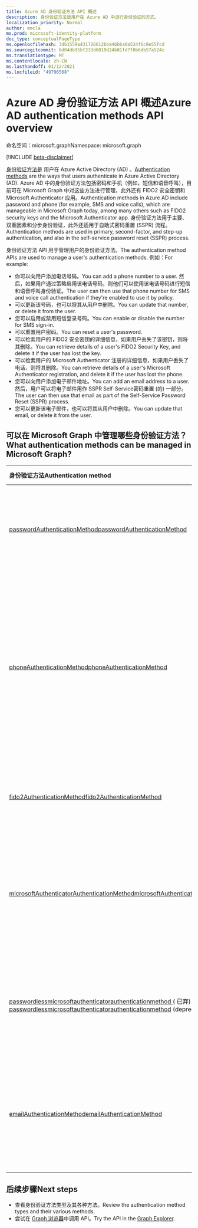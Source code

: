 ```yaml
---
title: Azure AD 身份验证方法 API 概述
description: 身份验证方法是用户在 Azure AD 中进行身份验证的方式。
localization_priority: Normal
author: mmcla
ms.prod: microsoft-identity-platform
doc_type: conceptualPageType
ms.openlocfilehash: 3db1559a431726612bba46b6a0a524f6c8e55fcd
ms.sourcegitcommit: 6d04db95bf233d6819d24b01fd7f8b6db57a524c
ms.translationtype: MT
ms.contentlocale: zh-CN
ms.lasthandoff: 01/12/2021
ms.locfileid: "49796568"
---
```

# <a name="azure-ad-authentication-methods-api-overview"></a><span data-ttu-id="7604e-103">Azure AD 身份验证方法 API 概述</span><span class="sxs-lookup"><span data-stu-id="7604e-103">Azure AD authentication methods API overview</span></span>

<span data-ttu-id="7604e-104">命名空间：microsoft.graph</span><span class="sxs-lookup"><span data-stu-id="7604e-104">Namespace: microsoft.graph</span></span>

[!INCLUDE [beta-disclaimer](../../includes/beta-disclaimer.md)]

<span data-ttu-id="7604e-105">[身份验证方法是](/azure/active-directory/authentication/concept-authentication-methods) 用户在 Azure Active Directory (AD) 。</span><span class="sxs-lookup"><span data-stu-id="7604e-105">[Authentication methods](/azure/active-directory/authentication/concept-authentication-methods) are the ways that users authenticate in Azure Active Directory (AD).</span></span> <span data-ttu-id="7604e-106">Azure AD 中的身份验证方法包括密码和手机（例如，短信和语音呼叫），目前可在 Microsoft Graph 中对这些方法进行管理，此外还有 FIDO2 安全密钥和 Microsoft Authenticator 应用。</span><span class="sxs-lookup"><span data-stu-id="7604e-106">Authentication methods in Azure AD include password and phone (for example, SMS and voice calls), which are manageable in Microsoft Graph today, among many others such as FIDO2 security keys and the Microsoft Authenticator app.</span></span> <span data-ttu-id="7604e-107">身份验证方法用于主要、双重因素和分步身份验证，此外还适用于自助式密码重置 (SSPR) 流程。</span><span class="sxs-lookup"><span data-stu-id="7604e-107">Authentication methods are used in primary, second-factor, and step-up authentication, and also in the self-service password reset (SSPR) process.</span></span>

<span data-ttu-id="7604e-108">身份验证方法 API 用于管理用户的身份验证方法。</span><span class="sxs-lookup"><span data-stu-id="7604e-108">The authentication method APIs are used to manage a user's authentication methods.</span></span> <span data-ttu-id="7604e-109">例如：</span><span class="sxs-lookup"><span data-stu-id="7604e-109">For example:</span></span>

* <span data-ttu-id="7604e-110">你可以向用户添加电话号码。</span><span class="sxs-lookup"><span data-stu-id="7604e-110">You can add a phone number to a user.</span></span> <span data-ttu-id="7604e-111">然后，如果用户通过策略启用该电话号码，则他们可以使用该电话号码进行短信和语音呼叫身份验证。</span><span class="sxs-lookup"><span data-stu-id="7604e-111">The user can then use that phone number for SMS and voice call authentication if they're enabled to use it by policy.</span></span>
* <span data-ttu-id="7604e-112">可以更新该号码，也可以将其从用户中删除。</span><span class="sxs-lookup"><span data-stu-id="7604e-112">You can update that number, or delete it from the user.</span></span>
* <span data-ttu-id="7604e-113">您可以启用或禁用短信登录号码。</span><span class="sxs-lookup"><span data-stu-id="7604e-113">You can enable or disable the number for SMS sign-in.</span></span>
* <span data-ttu-id="7604e-114">可以重置用户密码。</span><span class="sxs-lookup"><span data-stu-id="7604e-114">You can reset a user's password.</span></span>
* <span data-ttu-id="7604e-115">可以检索用户的 FIDO2 安全密钥的详细信息，如果用户丢失了该密钥，则将其删除。</span><span class="sxs-lookup"><span data-stu-id="7604e-115">You can retrieve details of a user's FIDO2 Security Key, and delete it if the user has lost the key.</span></span>
* <span data-ttu-id="7604e-116">可以检索用户的 Microsoft Authenticator 注册的详细信息，如果用户丢失了电话，则将其删除。</span><span class="sxs-lookup"><span data-stu-id="7604e-116">You can retrieve details of a user's Microsoft Authenticator registration, and delete it if the user has lost the phone.</span></span>
* <span data-ttu-id="7604e-117">您可以向用户添加电子邮件地址。</span><span class="sxs-lookup"><span data-stu-id="7604e-117">You can add an email address to a user.</span></span> <span data-ttu-id="7604e-118">然后，用户可以将电子邮件用作 SSPR Self-Service密码重置 (的) 一部分。</span><span class="sxs-lookup"><span data-stu-id="7604e-118">The user can then use that email as part of the Self-Service Password Reset (SSPR) process.</span></span>
* <span data-ttu-id="7604e-119">您可以更新该电子邮件，也可以将其从用户中删除。</span><span class="sxs-lookup"><span data-stu-id="7604e-119">You can update that email, or delete it from the user.</span></span>

## <a name="what-authentication-methods-can-be-managed-in-microsoft-graph"></a><span data-ttu-id="7604e-120">可以在 Microsoft Graph 中管理哪些身份验证方法？</span><span class="sxs-lookup"><span data-stu-id="7604e-120">What authentication methods can be managed in Microsoft Graph?</span></span>

|<span data-ttu-id="7604e-121">身份验证方法</span><span class="sxs-lookup"><span data-stu-id="7604e-121">Authentication method</span></span>       | <span data-ttu-id="7604e-122">说明</span><span class="sxs-lookup"><span data-stu-id="7604e-122">Description</span></span> |<span data-ttu-id="7604e-123">示例</span><span class="sxs-lookup"><span data-stu-id="7604e-123">Examples</span></span>     |
|:---------------------------|:------------|:------------|
|[<span data-ttu-id="7604e-124">passwordAuthenticationMethod</span><span class="sxs-lookup"><span data-stu-id="7604e-124">passwordAuthenticationMethod</span></span>](passwordauthenticationmethod.md)| <span data-ttu-id="7604e-125">密码当前是 Azure AD 中默认的主身份验证方法。</span><span class="sxs-lookup"><span data-stu-id="7604e-125">A password is currently the default primary authentication method in Azure AD.</span></span>|<span data-ttu-id="7604e-126">重置用户密码</span><span class="sxs-lookup"><span data-stu-id="7604e-126">Reset a user's password</span></span>|
|[<span data-ttu-id="7604e-127">phoneAuthenticationMethod</span><span class="sxs-lookup"><span data-stu-id="7604e-127">phoneAuthenticationMethod</span></span>](phoneauthenticationmethod.md)|<span data-ttu-id="7604e-128">用户可以使用电话使用短信或语音呼叫进行身份验证， ([](/azure/active-directory/authentication/concept-authentication-methods#phone-options)策略策略允许) 。</span><span class="sxs-lookup"><span data-stu-id="7604e-128">A phone can be used by a user to authenticate using [SMS or voice calls](/azure/active-directory/authentication/concept-authentication-methods#phone-options) (as allowed by policy).</span></span>|<span data-ttu-id="7604e-129">查看用户的身份验证电话号码。</span><span class="sxs-lookup"><span data-stu-id="7604e-129">See a user's authentication phone numbers.</span></span> <span data-ttu-id="7604e-130">向用户添加、更新或删除电话号码。</span><span class="sxs-lookup"><span data-stu-id="7604e-130">Add, update, or remove a phone number to a user.</span></span> <span data-ttu-id="7604e-131">启用或禁用短信登录的主移动电话。</span><span class="sxs-lookup"><span data-stu-id="7604e-131">Enable or disable a primary mobile phone for SMS sign-in.</span></span>|
|[<span data-ttu-id="7604e-132">fido2AuthenticationMethod</span><span class="sxs-lookup"><span data-stu-id="7604e-132">fido2AuthenticationMethod</span></span>](fido2authenticationmethod.md)|<span data-ttu-id="7604e-133">FIDO2 安全密钥可用于登录 Azure AD。</span><span class="sxs-lookup"><span data-stu-id="7604e-133">A FIDO2 Security Key can be used by a user to sign in to Azure AD.</span></span>|<span data-ttu-id="7604e-134">删除丢失的 FIDO2 安全密钥。</span><span class="sxs-lookup"><span data-stu-id="7604e-134">Delete a lost FIDO2 Security Key.</span></span>|
|[<span data-ttu-id="7604e-135">microsoftAuthenticatorAuthenticationMethod</span><span class="sxs-lookup"><span data-stu-id="7604e-135">microsoftAuthenticatorAuthenticationMethod</span></span>](microsoftauthenticatorauthenticationmethod.md)|<span data-ttu-id="7604e-136">用户可以使用 Microsoft Authenticator 登录或对 Azure AD 执行多重身份验证</span><span class="sxs-lookup"><span data-stu-id="7604e-136">Microsoft Authenticator can be used by a user to sign in or perform multi-factor authentication to Azure AD</span></span>|<span data-ttu-id="7604e-137">删除 Microsoft Authenticator 身份验证方法。</span><span class="sxs-lookup"><span data-stu-id="7604e-137">Delete a Microsoft Authenticator authentication method.</span></span>|
|<span data-ttu-id="7604e-138">[passwordlessmicrosoftauthenticatorauthenticationmethod (](passwordlessmicrosoftauthenticatorauthenticationmethod.md) 已弃) </span><span class="sxs-lookup"><span data-stu-id="7604e-138">[passwordlessmicrosoftauthenticatorauthenticationmethod](passwordlessmicrosoftauthenticatorauthenticationmethod.md) (deprecated)</span></span>|<span data-ttu-id="7604e-139">用户可以使用 Microsoft Authenticator 无密码电话登录登录 Azure AD</span><span class="sxs-lookup"><span data-stu-id="7604e-139">Microsoft Authenticator Passwordless Phone Sign-in can be used by a user to sign in to Azure AD</span></span>|<span data-ttu-id="7604e-140">删除无密码电话登录身份验证方法。</span><span class="sxs-lookup"><span data-stu-id="7604e-140">Delete a Passwordless Phone Sign-in authentication method.</span></span>|
|[<span data-ttu-id="7604e-141">emailAuthenticationMethod</span><span class="sxs-lookup"><span data-stu-id="7604e-141">emailAuthenticationMethod</span></span>](emailauthenticationmethod.md)|<span data-ttu-id="7604e-142">电子邮件地址可以是用户作为 SSPR Self-Service密码重置 (一) 一部分。</span><span class="sxs-lookup"><span data-stu-id="7604e-142">An email address can be user by a user as part of the Self-Service Password Reset (SSPR) process.</span></span>|<span data-ttu-id="7604e-143">查看用户的身份验证电子邮件地址。</span><span class="sxs-lookup"><span data-stu-id="7604e-143">See a user's authentication email address.</span></span> <span data-ttu-id="7604e-144">向用户添加、更新或删除电子邮件地址。</span><span class="sxs-lookup"><span data-stu-id="7604e-144">Add, update, or remove an email address to a user.</span></span>|

## <a name="next-steps"></a><span data-ttu-id="7604e-145">后续步骤</span><span class="sxs-lookup"><span data-stu-id="7604e-145">Next steps</span></span>

* <span data-ttu-id="7604e-146">查看身份验证方法类型及其各种方法。</span><span class="sxs-lookup"><span data-stu-id="7604e-146">Review the authentication method types and their various methods.</span></span>
* <span data-ttu-id="7604e-147">尝试在 [Graph 浏览器](https://developer.microsoft.com/graph/graph-explorer)中调用 API。</span><span class="sxs-lookup"><span data-stu-id="7604e-147">Try the API in the [Graph Explorer](https://developer.microsoft.com/graph/graph-explorer).</span></span>